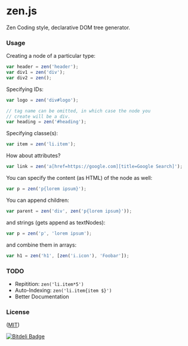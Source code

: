 # zen.js

Zen Coding style, declarative DOM tree generator.

### Usage

Creating a node of a particular type:

```javascript
var header = zen('header');
var div1 = zen('div');
var div2 = zen();
```

Specifying IDs:

```javascript
var logo = zen('div#logo');

// tag name can be omitted, in which case the node you
// create will be a div.
var heading = zen('#heading');
```

Specifying classe(s):

```javascript
var item = zen('li.item');
```

How about attributes?

```javascript
var link = zen('a[href=https://google.com][title=Google Search]');
```

You can specify the content (as HTML) of the node as well:

```javascript
var p = zen('p{lorem ipsum}');
```

You can append children:

```javascript
var parent = zen('div', zen('p{lorem ipsum}'));
```

and strings (gets append as textNodes):

```javascript
var p = zen('p', 'lorem ipsum');
```

and combine them in arrays:

```javascript
var h1 = zen('h1', [zen('i.icon'), 'Foobar']);
```

### TODO

* Repitition: `zen('li.item*5')`
* Auto-Indexing: `zen('li.item{item $}')`
* Better Documentation

### License

([MIT](http://623hs.mit-license.org))



[![Bitdeli Badge](https://d2weczhvl823v0.cloudfront.net/623HS/zen.js/trend.png)](https://bitdeli.com/free "Bitdeli Badge")

